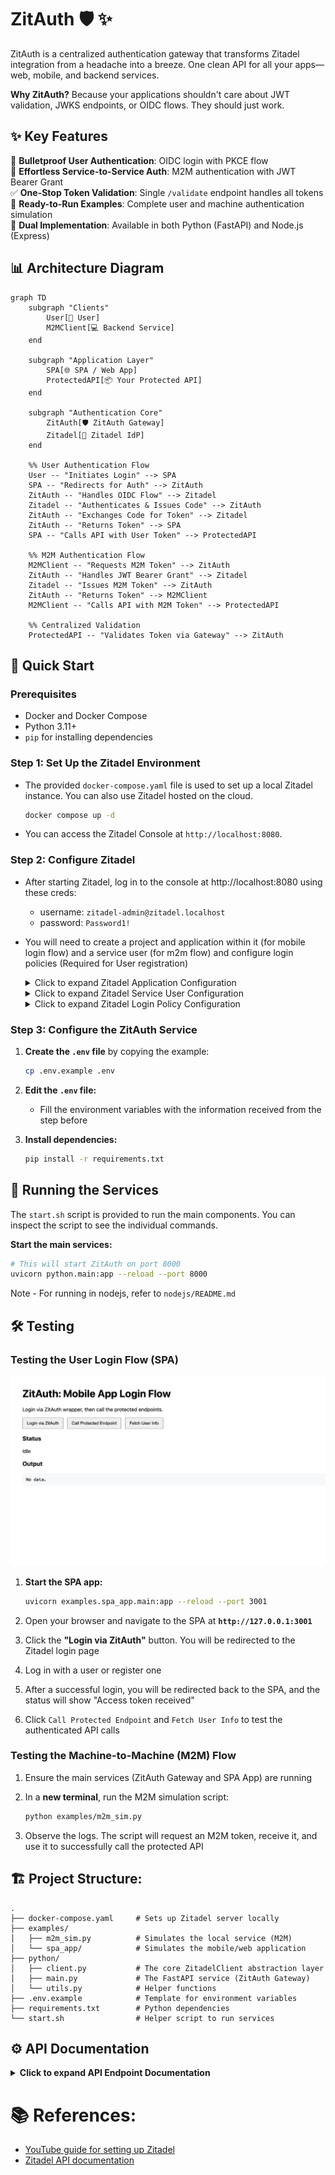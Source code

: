 # ZitAuth 🛡️ ✨

ZitAuth is a centralized authentication gateway that transforms Zitadel integration from a headache into a breeze. One clean API for all your apps—web, mobile, and backend services.

**Why ZitAuth?** Because your applications shouldn't care about JWT validation, JWKS endpoints, or OIDC flows. They should just work.

## ✨ Key Features

🔐 **Bulletproof User Authentication**: OIDC login with PKCE flow  
🤖 **Effortless Service-to-Service Auth**: M2M authentication with JWT Bearer Grant  
✅ **One-Stop Token Validation**: Single `/validate` endpoint handles all tokens  
🎯 **Ready-to-Run Examples**: Complete user and machine authentication simulation     
🐍 **Dual Implementation**: Available in both Python (FastAPI) and Node.js (Express)   

## 📊 Architecture Diagram

```mermaid
graph TD
    subgraph "Clients"
        User[👤 User]
        M2MClient[💻 Backend Service]
    end

    subgraph "Application Layer"
        SPA[🌐 SPA / Web App]
        ProtectedAPI[📦 Your Protected API]
    end

    subgraph "Authentication Core"
        ZitAuth[🛡️ ZitAuth Gateway]
        Zitadel[🔐 Zitadel IdP]
    end

    %% User Authentication Flow
    User -- "Initiates Login" --> SPA
    SPA -- "Redirects for Auth" --> ZitAuth
    ZitAuth -- "Handles OIDC Flow" --> Zitadel
    Zitadel -- "Authenticates & Issues Code" --> ZitAuth
    ZitAuth -- "Exchanges Code for Token" --> Zitadel
    ZitAuth -- "Returns Token" --> SPA
    SPA -- "Calls API with User Token" --> ProtectedAPI

    %% M2M Authentication Flow
    M2MClient -- "Requests M2M Token" --> ZitAuth
    ZitAuth -- "Handles JWT Bearer Grant" --> Zitadel
    Zitadel -- "Issues M2M Token" --> ZitAuth
    ZitAuth -- "Returns Token" --> M2MClient
    M2MClient -- "Calls API with M2M Token" --> ProtectedAPI

    %% Centralized Validation
    ProtectedAPI -- "Validates Token via Gateway" --> ZitAuth
```

## 🚀 Quick Start

### Prerequisites

- Docker and Docker Compose
- Python 3.11+
- `pip` for installing dependencies

### Step 1: Set Up the Zitadel Environment

  - The provided `docker-compose.yaml` file is used to set up a local Zitadel instance. You can also use Zitadel hosted on the cloud.

    ```bash
    docker compose up -d
    ```

  - You can access the Zitadel Console at `http://localhost:8080`.

### Step 2: Configure Zitadel

- After starting Zitadel, log in to the console at http://localhost:8080 using these creds:
  - username: `zitadel-admin@zitadel.localhost`
  - password: `Password1!`

- You will need to create a project and application within it (for mobile login flow) and a service user (for m2m flow) and configure login policies (Required for User registration)

  <details>
  <summary>Click to expand Zitadel Application Configuration</summary>

  - In your project, create a new application of type `User Agent`
  - Select authentication method as `PKCE`, toggle the `Development mode` to allow redirect to http 
  - Configure the redirect URI as `http://localhost:8000/api/v1/callback`
  - After creating the application, Go to the `Token Settings` tab and select `Auth Token Type` as `JWT`
  - Go to the URLs tab and note down the urls and client id in .env file

  </details>

  <details>
  <summary>Click to expand Zitadel Service User Configuration</summary>

  - In the Zitadel console, go to `Users` Section and then to the `Service Users` tab
  - Click on the `New` button
  - Fill basic details and select the `Access Token Type` as `JWT`
  - Go to `Keys` tab and add a new key of type `JSON` and download it
  - Save this file to a secure location in your project. Provide the path to this file in the `.env` file

  </details>  

  <details>
  <summary>Click to expand Zitadel Login Policy Configuration</summary>
  - Navigate to the `Default Settings` setion on the zitadel console
  - Go to the `External Links` tab in the `Other` subsection
  - Configure `Link to Terms of Service` and `Link to Privacy Policy` (or use any dummy links for demo)
  - Click `Save`
  </details>

### Step 3: Configure the ZitAuth Service

1. **Create the `.env` file** by copying the example:
   ```bash
   cp .env.example .env
   ```

2. **Edit the `.env` file:**
   - Fill the environment variables with the information received from the step before

3. **Install dependencies:**
   ```bash
   pip install -r requirements.txt
   ```

## 🏃 Running the Services

The `start.sh` script is provided to run the main components. You can inspect the script to see the individual commands.

**Start the main services:**
```bash
# This will start ZitAuth on port 8000
uvicorn python.main:app --reload --port 8000
```

Note - For running in nodejs, refer to `nodejs/README.md`

## 🛠️ Testing

### Testing the User Login Flow (SPA)

![ZitAuth SPA setup](assets/image1.png)

1. **Start the SPA app:**
   ```bash
   uvicorn examples.spa_app.main:app --reload --port 3001
   ```

2. Open your browser and navigate to the SPA at **`http://127.0.0.1:3001`**

3. Click the **"Login via ZitAuth"** button. You will be redirected to the Zitadel login page

4. Log in with a user or register one

5. After a successful login, you will be redirected back to the SPA, and the status will show "Access token received"

6. Click `Call Protected Endpoint` and `Fetch User Info` to test the authenticated API calls

### Testing the Machine-to-Machine (M2M) Flow

1. Ensure the main services (ZitAuth Gateway and SPA App) are running

2. In a **new terminal**, run the M2M simulation script:
   ```bash
   python examples/m2m_sim.py
   ```

3. Observe the logs. The script will request an M2M token, receive it, and use it to successfully call the protected API

## 🏗️ Project Structure:
```
.
├── docker-compose.yaml     # Sets up Zitadel server locally
├── examples/
│   ├── m2m_sim.py          # Simulates the local service (M2M)
│   └── spa_app/            # Simulates the mobile/web application
├── python/
│   ├── client.py           # The core ZitadelClient abstraction layer
│   ├── main.py             # The FastAPI service (ZitAuth Gateway)
│   └── utils.py            # Helper functions
├── .env.example            # Template for environment variables
├── requirements.txt        # Python dependencies
└── start.sh                # Helper script to run services
```

## ⚙️ API Documentation

<details>
<summary><strong>Click to expand API Endpoint Documentation</strong></summary>

---

### `GET /api/v1/login`

Initiates the OIDC user login flow. This endpoint is intended to be used by a browser, which will be redirected.

- **Description:** Starts the user authentication process by redirecting the user to the Zitadel login page
- **Request:** No parameters or headers required
- **Response (Success):**
  - `HTTP 302 Found`: A redirect to the Zitadel authorization endpoint
- **Response (Error):**
  - `HTTP 400 Bad Request`: If there is an internal error generating the login URL

---

### `GET /api/v1/callback`

Handles the OIDC callback from Zitadel after a user authenticates. This endpoint is used by the browser as part of the redirect flow.

- **Description:** Zitadel redirects the user's browser to this endpoint after a successful login. The endpoint exchanges the received authorization `code` for an access token
- **Request:**
  - **Query Parameters:**
    | Parameter | Description |
    | :--- | :--- |
    | `code` | The authorization code issued by Zitadel |
    | `state` | The unique state string used to prevent CSRF attacks |
- **Response (Success):**
  - `HTTP 302 Found`: Redirects the user's browser back to the SPA (`SPA_ORIGIN`), with the `access_token` included in the URL hash fragment
- **Response (Error):**
  - `HTTP 400 Bad Request`: If the `state` is invalid, expired, or the token exchange fails

---

### `GET /api/v1/m2m-token`

Issues a machine-to-machine (M2M) access token using a pre-configured service account.

- **Description:** Allows a trusted backend service to acquire an access token by handling the JWT Bearer Grant flow on behalf of the service
- **Request:** No parameters or headers required. The service authenticates itself by its ability to call this endpoint
- **Response (Success):**
  - `HTTP 200 OK`
  - **Body (JSON):**
    ```json
    {
      "access_token": "ey..."
    }
    ```
- **Response (Error):**
  - `HTTP 500 Internal Server Error`: If the service account file is misconfigured or Zitadel rejects the request

---

### `GET /api/v1/validate`

Validates an access token and returns the authentication status.

- **Description:** A centralized endpoint for any service to delegate token validation. It checks the token's signature against Zitadel's public keys using its JWKS endpoint
- **Request:**
  - **Headers:**
    | Header | Description |
    | :--- | :--- |
    | `Authorization` | **Required.** The bearer token. Must be in the format `Bearer <token>` |
- **Response (Success):**
  - `HTTP 200 OK`
  - **Body (JSON):** The decoded claims (payload) of the JWT
    ```json
    {
      "sub": "1234567890",
      "name": "John Doe",
      "iat": 1516239022,
      "exp": 1516242622,
      "iss": "http://localhost:8080"
    }
    ```
- **Response (Error):**
  - `HTTP 400 Bad Request`: If the `Authorization` header is missing or malformed
  - `HTTP 401 Unauthorized`: If the token is invalid (expired, bad signature, etc.)

---

### `GET /api/v1/userinfo`

Fetches the user profile from Zitadel's userinfo endpoint using a valid access token.

- **Description:** Acts as a secure proxy to Zitadel's userinfo endpoint
- **Request:**
  - **Headers:**
    | Header | Description |
    | :--- | :--- |
    | `Authorization` | **Required.** The bearer token. Must be in the format `Bearer <token>` |
- **Response (Success):**
  - `HTTP 200 OK`
  - **Body (JSON):** The user profile information
    ```json
    {
      "userinfo": {
        "sub": "1234567890",
        "name": "John Doe",
        "email": "john.doe@example.com",
        "email_verified": true
      }
    }
    ```
- **Response (Error):**
  - `HTTP 400 Bad Request`: If the `Authorization` header is missing
  - `HTTP 401 Unauthorized`: If the access token is invalid or does not have the required scopes

</details>


# 📚 References:
- [YouTube guide for setting up Zitadel](https://youtu.be/5THbQljoPKg?si=QkEaKagDfMxn3kHb)
- [Zitadel API documentation](https://zitadel.com/docs/apis/openidoauth/endpoints)
